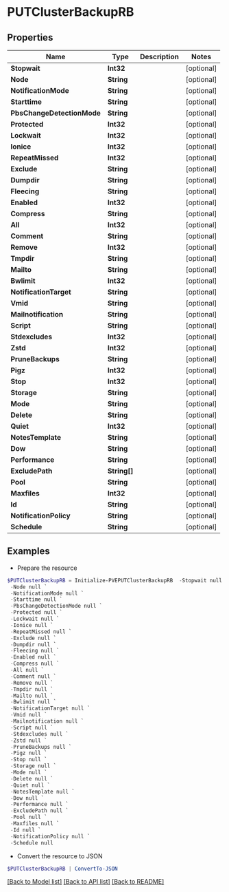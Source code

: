 # PUTClusterBackupRB
## Properties

Name | Type | Description | Notes
------------ | ------------- | ------------- | -------------
**Stopwait** | **Int32** |  | [optional] 
**Node** | **String** |  | [optional] 
**NotificationMode** | **String** |  | [optional] 
**Starttime** | **String** |  | [optional] 
**PbsChangeDetectionMode** | **String** |  | [optional] 
**Protected** | **Int32** |  | [optional] 
**Lockwait** | **Int32** |  | [optional] 
**Ionice** | **Int32** |  | [optional] 
**RepeatMissed** | **Int32** |  | [optional] 
**Exclude** | **String** |  | [optional] 
**Dumpdir** | **String** |  | [optional] 
**Fleecing** | **String** |  | [optional] 
**Enabled** | **Int32** |  | [optional] 
**Compress** | **String** |  | [optional] 
**All** | **Int32** |  | [optional] 
**Comment** | **String** |  | [optional] 
**Remove** | **Int32** |  | [optional] 
**Tmpdir** | **String** |  | [optional] 
**Mailto** | **String** |  | [optional] 
**Bwlimit** | **Int32** |  | [optional] 
**NotificationTarget** | **String** |  | [optional] 
**Vmid** | **String** |  | [optional] 
**Mailnotification** | **String** |  | [optional] 
**Script** | **String** |  | [optional] 
**Stdexcludes** | **Int32** |  | [optional] 
**Zstd** | **Int32** |  | [optional] 
**PruneBackups** | **String** |  | [optional] 
**Pigz** | **Int32** |  | [optional] 
**Stop** | **Int32** |  | [optional] 
**Storage** | **String** |  | [optional] 
**Mode** | **String** |  | [optional] 
**Delete** | **String** |  | [optional] 
**Quiet** | **Int32** |  | [optional] 
**NotesTemplate** | **String** |  | [optional] 
**Dow** | **String** |  | [optional] 
**Performance** | **String** |  | [optional] 
**ExcludePath** | **String[]** |  | [optional] 
**Pool** | **String** |  | [optional] 
**Maxfiles** | **Int32** |  | [optional] 
**Id** | **String** |  | [optional] 
**NotificationPolicy** | **String** |  | [optional] 
**Schedule** | **String** |  | [optional] 

## Examples

- Prepare the resource
```powershell
$PUTClusterBackupRB = Initialize-PVEPUTClusterBackupRB  -Stopwait null `
 -Node null `
 -NotificationMode null `
 -Starttime null `
 -PbsChangeDetectionMode null `
 -Protected null `
 -Lockwait null `
 -Ionice null `
 -RepeatMissed null `
 -Exclude null `
 -Dumpdir null `
 -Fleecing null `
 -Enabled null `
 -Compress null `
 -All null `
 -Comment null `
 -Remove null `
 -Tmpdir null `
 -Mailto null `
 -Bwlimit null `
 -NotificationTarget null `
 -Vmid null `
 -Mailnotification null `
 -Script null `
 -Stdexcludes null `
 -Zstd null `
 -PruneBackups null `
 -Pigz null `
 -Stop null `
 -Storage null `
 -Mode null `
 -Delete null `
 -Quiet null `
 -NotesTemplate null `
 -Dow null `
 -Performance null `
 -ExcludePath null `
 -Pool null `
 -Maxfiles null `
 -Id null `
 -NotificationPolicy null `
 -Schedule null
```

- Convert the resource to JSON
```powershell
$PUTClusterBackupRB | ConvertTo-JSON
```

[[Back to Model list]](../README.md#documentation-for-models) [[Back to API list]](../README.md#documentation-for-api-endpoints) [[Back to README]](../README.md)

